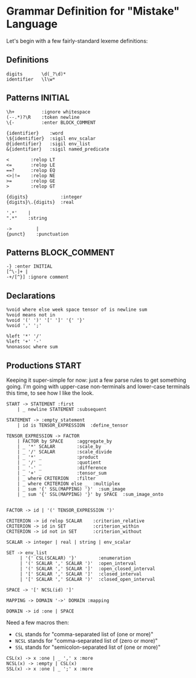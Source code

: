 # Grammar Definition for "Mistake" Language

Let's begin with a few fairly-standard lexeme definitions:

## Definitions

```
digits       \d(_?\d)*
identifier   \l\w*
```


## Patterns INITIAL

```
\h+          :ignore whitespace
(--.*)?\R    :token newline
\{-          :enter BLOCK_COMMENT

{identifier}    :word
\${identifier}  :sigil env_scalar
@{identifier}   :sigil env_list
&{identifier}   :sigil named_predicate

<        :relop LT
<=       :relop LE
==?      :relop EQ
<>|!=    :relop NE
>=       :relop GE
>        :relop GT

{digits}            :integer
{digits}\.{digits}  :real

'.*'    |
".*"    :string

->         |
{punct}    :punctuation

```

## Patterns BLOCK_COMMENT

```
-} :enter INITIAL
[^\-]+ |
-+/[^}] :ignore comment

```

## Declarations

```
%void where else week space tensor of is newline sum
%void means not in
%void '(' ')' '[' ']' '{' '}'
%void ',' ';'

%left '*' '/'
%left '+' '-'
%nonassoc where sum

```

## Productions START
Keeping it super-simple for now: just a few parse rules to
get something going. I'm going with upper-case non-terminals
and lower-case terminals this time, to see how I like the look.

```
START -> STATEMENT :first
    | _ newline STATEMENT :subsequent

STATEMENT -> :empty_statement
    | id is TENSOR_EXPRESSION  :define_tensor

TENSOR_EXPRESSION -> FACTOR
    | FACTOR by SPACE     :aggregate_by
    | _ '*' SCALAR        :scale_by
    | _ '/' SCALAR        :scale_divide
    | _ '*' _             :product
    | _ '/' _             :quotient
    | _ '-' _             :difference
    | _ '+' _             :tensor_sum
    | _ where CRITERION   :filter
    | _ where CRITERION else _  :multiplex
    | _ sum '{' SSL(MAPPING) '}'  :sum_image
    | _ sum '{' SSL(MAPPING) '}' by SPACE  :sum_image_onto


FACTOR -> id | '(' TENSOR_EXPRESSION ')'

CRITERION -> id relop SCALAR    :criterion_relative
CRITERION -> id in SET          :criterion_within
CRITERION -> id not in SET      :criterion_without

SCALAR -> integer | real | string | env_scalar

SET -> env_list
     | '{' CSL(SCALAR) '}'        :enumeration
     | '(' SCALAR ',' SCALAR ')'  :open_interval
     | '(' SCALAR ',' SCALAR ']'  :open_closed_interval
     | '[' SCALAR ',' SCALAR ']'  :closed_interval
     | '[' SCALAR ',' SCALAR ')'  :closed_open_interval

SPACE -> '[' NCSL(id) ']'

MAPPING -> DOMAIN '->' DOMAIN :mapping

DOMAIN -> id :one | SPACE

```

Need a few macros then:
* `CSL` stands for "comma-separated list of (one or more)"
* `NCSL` stands for "comma-separated list of (zero or more)"
* `SSL` stands for "semicolon-separated list of (one or more)"
```
CSL(x) -> x :one | _ ',' x :more
NCSL(x) -> :empty | CSL(x)
SSL(x) -> x :one | _ ';' x :more

```


